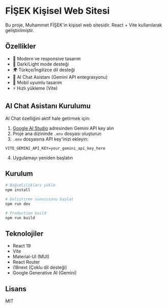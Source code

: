 # FİŞEK Kişisel Web Sitesi

Bu proje, Muhammet FİŞEK'in kişisel web sitesidir. React + Vite kullanılarak geliştirilmiştir.

## Özellikler

- 🎨 Modern ve responsive tasarım
- 🌙 Dark/Light mode desteği
- 🌍 Türkçe/İngilizce dil desteği
- 🤖 AI Chat Asistanı (Gemini API entegrasyonu)
- 📱 Mobil uyumlu tasarım
- ⚡ Hızlı yükleme (Vite)

## AI Chat Asistanı Kurulumu

AI Chat özelliğini aktif hale getirmek için:

1. [Google AI Studio](https://aistudio.google.com/apikey) adresinden Gemini API key alın
2. Proje ana dizininde `.env` dosyası oluşturun
3. `.env` dosyasına API key'inizi ekleyin:

```env
VITE_GEMINI_API_KEY=your_gemini_api_key_here
```

4. Uygulamayı yeniden başlatın

## Kurulum

```bash
# Bağımlılıkları yükle
npm install

# Geliştirme sunucusunu başlat
npm run dev

# Production build
npm run build
```

## Teknolojiler

- React 19
- Vite
- Material-UI (MUI)
- React Router
- i18next (Çoklu dil desteği)
- Google Generative AI (Gemini)

## Lisans

MIT

